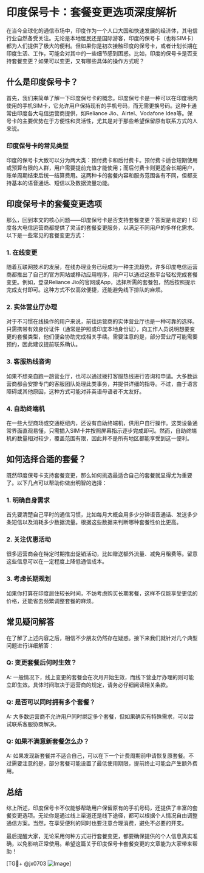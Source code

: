 # 印度保号卡：套餐变更选项深度解析

在当今全球化的通信市场中，印度作为一个人口大国和快速发展的经济体，其电信行业自然备受关注。无论是本地居民还是国际游客，印度的保号卡（也称SIM卡）都为人们提供了极大的便利。但如果你是初次接触印度的保号卡，或者计划长期在印度生活、工作，可能会对其中的一些细节感到困惑。比如，印度的保号卡是否支持套餐变更？如果可以变更，又有哪些具体的操作方式呢？

## 什么是印度保号卡？

首先，我们来简单了解一下印度保号卡的概念。印度保号卡是一种可以在印度境内使用的手机SIM卡，它允许用户保持现有的手机号码，而无需更换号码。这种卡通常由印度各大电信运营商提供，如Reliance Jio、Airtel、Vodafone Idea等。保号卡的主要优势在于方便性和灵活性，尤其是对于那些希望保留原有联系方式的人来说。

### 印度保号卡的常见类型

印度的保号卡大致可以分为两大类：预付费卡和后付费卡。预付费卡适合短期使用或预算有限的人群，用户需要提前充值才能使用；而后付费卡则更适合长期用户，账单周期结束后统一结算费用。这两种卡的套餐内容和服务范围各有不同，但都支持基本的语音通话、短信以及数据流量功能。

## 印度保号卡的套餐变更选项

那么，回到本文的核心问题——印度保号卡是否支持套餐变更？答案是肯定的！印度各大电信运营商都提供了灵活的套餐变更服务，以满足不同用户的多样化需求。以下是一些常见的套餐变更方式：

### 1. 在线变更

随着互联网技术的发展，在线办理业务已经成为一种主流趋势。许多印度电信运营商都推出了自己的官方网站或移动应用程序，用户可以通过这些平台轻松完成套餐变更。例如，登录Reliance Jio的官网或App，选择所需的套餐包，然后按照提示完成支付即可。这种方式不仅高效便捷，还能避免线下排队的麻烦。

### 2. 实体营业厅办理

对于不习惯在线操作的用户来说，前往运营商的实体营业厅也是一种可靠的选择。只需携带有效身份证件（通常是护照或印度本地身份证），向工作人员说明想要变更的套餐类型，他们便会协助完成相关手续。需要注意的是，部分营业厅可能需要预约，因此建议提前联系确认。

### 3. 客服热线咨询

如果不想亲自跑一趟营业厅，也可以通过拨打客服热线进行咨询和申请。大多数运营商都会安排专门的客服团队处理此类事务，并提供详细的指导。不过，由于语言障碍或其他原因，这种方式可能对非英语母语者不太友好。

### 4. 自助终端机

在一些大型商场或交通枢纽内，还设有自助终端机，供用户自行操作。这类设备通常界面直观易懂，只需插入SIM卡并按照屏幕指示逐步完成即可。然而，自助终端机的数量相对较少，覆盖范围有限，因此并不是所有地区都能享受到这一便利。

## 如何选择合适的套餐？

既然印度保号卡支持套餐变更，那么如何挑选最适合自己的套餐就显得尤为重要了。以下几点可以帮助你做出明智的选择：

### 1. 明确自身需求

首先要清楚自己平时的通信习惯，比如每月大概会用多少分钟语音通话、发送多少条短信以及消耗多少数据流量。根据这些数据来判断哪种套餐性价比更高。

### 2. 关注优惠活动

很多运营商会在特定时期推出促销活动，比如赠送额外流量、减免月租费等。留意这些信息可以在一定程度上降低通信成本。

### 3. 考虑长期规划

如果你打算在印度居住较长时间，不妨考虑购买长期套餐，这样不仅能享受更低的价格，还能省去频繁调整套餐的麻烦。

## 常见疑问解答

在了解了上述内容之后，相信不少朋友仍然存在疑惑。接下来我们就针对几个典型问题进行详细解答：

### Q: 变更套餐后何时生效？
A: 一般情况下，线上变更的套餐会在次月开始生效，而线下营业厅办理的则可能立即生效。具体时间取决于运营商的规定，请务必仔细阅读相关条款。

### Q: 是否可以同时拥有多个套餐？
A: 大多数运营商不允许用户同时绑定多个套餐，但如果确实有特殊需求，可以尝试联系客服协商解决。

### Q: 如果不满意新套餐怎么办？
A: 如果发现新套餐并不适合自己，可以在下一个计费周期前申请恢复原套餐。不过需要注意的是，部分套餐可能设置了最低使用期限，提前终止可能会产生额外费用。

## 总结

综上所述，印度保号卡不仅能够帮助用户保留原有的手机号码，还提供了丰富的套餐变更选项。无论你是通过线上渠道还是线下途径，都可以根据个人情况自由调整通信方案。当然，在享受便利的同时也要注意合理消费，避免不必要的开支。

最后提醒大家，无论采用何种方式进行套餐变更，都要确保提供的个人信息真实准确，以免影响正常使用。希望这篇关于印度保号卡套餐变更的文章能为大家带来帮助！

[TG💪+ @jx0703 ![Image](https://github.com/user-attachments/assets/dbca1d08-cadb-493c-b0ec-ad6f7a83f270)]
